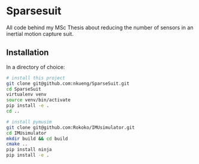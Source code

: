 # Sparsesuit
All code behind my MSc Thesis about reducing the number of sensors in an inertial motion capture suit.

## Installation
In a directory of choice:

```bash
# install this project
git clone git@github.com:nkueng/SparseSuit.git
cd SparseSuit
virtualenv venv
source venv/bin/activate
pip install -e .
cd ..

# install pymusim
git clone git@github.com:Rokoko/IMUsimulator.git
cd IMUsimulator
mkdir build && cd build
cmake ..
pip install ninja
pip install -e .
```